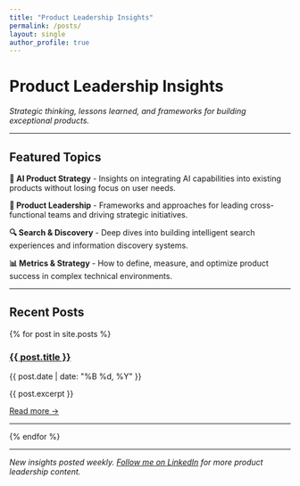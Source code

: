 ```yaml
---
title: "Product Leadership Insights"
permalink: /posts/
layout: single
author_profile: true
---
```


# Product Leadership Insights

*Strategic thinking, lessons learned, and frameworks for building exceptional products.*

---

## Featured Topics

**🤖 AI Product Strategy** - Insights on integrating AI capabilities into existing products without losing focus on user needs.

**🎯 Product Leadership** - Frameworks and approaches for leading cross-functional teams and driving strategic initiatives.

**🔍 Search & Discovery** - Deep dives into building intelligent search experiences and information discovery systems.

**📊 Metrics & Strategy** - How to define, measure, and optimize product success in complex technical environments.

---

## Recent Posts

{% for post in site.posts %}
  <article>
    <h3><a href="{{ post.url }}">{{ post.title }}</a></h3>
    <p class="post-meta">{{ post.date | date: "%B %d, %Y" }}</p>
    <p>{{ post.excerpt }}</p>
    <a href="{{ post.url }}">Read more →</a>
  </article>
  <hr>
{% endfor %}

---

*New insights posted weekly. [Follow me on LinkedIn](https://linkedin.com/in/yourprofile) for more product leadership content.*
